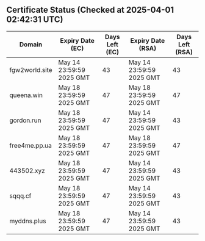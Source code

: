 ## Certificate Status (Checked at 2025-04-01 02:42:31 UTC)
| Domain | Expiry Date (EC) | Days Left (EC) | Expiry Date (RSA) | Days Left (RSA) |
|--------|-------------------|----------------|--------------------|--------------------|
| fgw2world.site | May 14 23:59:59 2025 GMT | 43 | May 14 23:59:59 2025 GMT | 43 |
| queena.win | May 18 23:59:59 2025 GMT | 47 | May 18 23:59:59 2025 GMT | 47 |
| gordon.run | May 18 23:59:59 2025 GMT | 47 | May 14 23:59:59 2025 GMT | 43 |
| free4me.pp.ua | May 18 23:59:59 2025 GMT | 47 | May 18 23:59:59 2025 GMT | 47 |
| 443502.xyz | May 18 23:59:59 2025 GMT | 47 | May 14 23:59:59 2025 GMT | 43 |
| sqqq.cf | May 18 23:59:59 2025 GMT | 47 | May 14 23:59:59 2025 GMT | 43 |
| myddns.plus | May 18 23:59:59 2025 GMT | 47 | May 14 23:59:59 2025 GMT | 43 |
